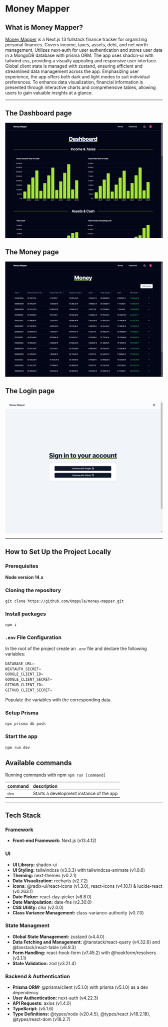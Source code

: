 # Money Mapper

## What is Money Mapper?

[Money Mapper][Money Mapper] is a Next.js 13 fullstack finance tracker for organizing personal finances. Covers income, taxes, assets, debt, and net worth management. Utilizes next-auth for user authentication and stores user data in a MongoDB database with prisma ORM. The app uses shadcn-ui with tailwind css, providing a visually appealing and responsive user interface. Global client state is managed with zustand, ensuring efficient and streamlined data management across the app. Emphasizing user experience, the app offers both dark and light modes to suit individual preferences. To enhance data visualization, financial information is presented through interactive charts and comprehensive tables, allowing users to gain valuable insights at a glance.

---

## The Dashboard page

![Money Mapper dashboad page](/public/images/dashboard.png)

## The Money page

![Money Mapper money page](/public/images/money.png)

## The Login page

![Money Mapper login page](/public/images/login.png)

---

## How to Set Up the Project Locally

### Prerequisites

**Node version 14.x**

### Cloning the repository

```shell
git clone https://github.com/0mppula/money-mapper.git
```

### Install packages

```shell
npm i
```

### `.env` File Configuration

In the root of the project create an `.env` file and declare the following variables:

```js
DATABASE_URL=
NEXTAUTH_SECRET=
GOOGLE_CLIENT_ID=
GOOGLE_CLIENT_SECRET=
GITHUB_CLIENT_ID=
GITHUB_CLIENT_SECRET=
```

Populate the variables with the corresponding data.

### Setup Prisma

```shell
npx prisma db push
```

### Start the app

```shell
npm run dev
```

## Available commands

Running commands with npm `npm run [command]`

| command | description                              |
| :------ | :--------------------------------------- |
| `dev`   | Starts a development instance of the app |

---

## Tech Stack

### Framework

-   **Front-end Framework:** Next.js (v13.4.12)

### UI

-   **UI Library:** shadcn-ui
-   **UI Styling:** tailwindcss (v3.3.3) with tailwindcss-animate (v1.0.6)
-   **Theming:** next-themes (v0.2.1)
-   **Data Visualization:** recharts (v2.7.2)
-   **Icons:** @radix-ui/react-icons (v1.3.0), react-icons (v4.10.1) & lucide-react (v0.263.1)
-   **Date Picker:** react-day-picker (v8.8.0)
-   **Date Manipulation:** date-fns (v2.30.0)
-   **CSS Utility:** clsx (v2.0.0)
-   **Class Variance Management:** class-variance-authority (v0.7.0)

### State Managment

-   **Global State Management:** zustand (v4.4.0)
-   **Data Fetching and Management:** @tanstack/react-query (v4.32.6) and @tanstack/react-table (v8.9.3)
-   **Form Handling:** react-hook-form (v7.45.2) with @hookform/resolvers (v3.1.1)
-   **State Validation:** zod (v3.21.4)

### Backend & Authentication

-   **Prisma ORM:** @prisma/client (v5.1.0) with prisma (v5.1.0) as a dev dependency
-   **User Authentication:** next-auth (v4.22.3)
-   **API Requests:** axios (v1.4.0)
-   **TypeScript:** (v5.1.6)
-   **Type Definitions:** @types/node (v20.4.5), @types/react (v18.2.18), @types/react-dom (v18.2.7)

[Money Mapper]: https://moneymapper.vercel.app/
